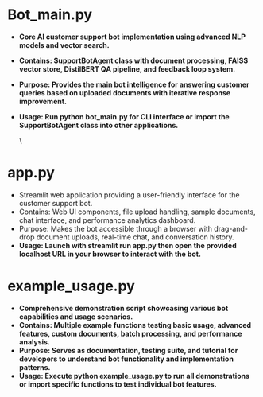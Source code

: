 # Bot_main.py

* **Core AI customer support bot implementation using advanced NLP models and vector search.**
* **Contains: SupportBotAgent class with document processing, FAISS vector store, DistilBERT QA pipeline, and feedback loop system.**
* **Purpose: Provides the main bot intelligence for answering customer queries based on uploaded documents with iterative response improvement.**
* **Usage: Run python bot_main.py for CLI interface or import the SupportBotAgent class into other applications.**

  \

# app.py

* Streamlit web application providing a user-friendly interface for the customer support bot.
* Contains: Web UI components, file upload handling, sample documents, chat interface, and performance analytics dashboard.
* Purpose: Makes the bot accessible through a browser with drag-and-drop document uploads, real-time chat, and conversation history.
* **Usage: Launch with streamlit run app.py then open the provided localhost URL in your browser to interact with the bot.**


# example_usage.py

* **Comprehensive demonstration script showcasing various bot capabilities and usage scenarios.**
* **Contains: Multiple example functions testing basic usage, advanced features, custom documents, batch processing, and performance analysis.**
* **Purpose: Serves as documentation, testing suite, and tutorial for developers to understand bot functionality and implementation patterns.**
* **Usage: Execute python example_usage.py to run all demonstrations or import specific functions to test individual bot features.**


